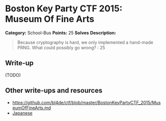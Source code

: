 # Boston Key Party CTF 2015: Museum Of Fine Arts

**Category:** School-Bus
**Points:** 25
**Solves** 
**Description:**

> Because cryptography is hard, we only implemented a hand-made PRNG. What could possibly go wrong? : 25

## Write-up

(TODO)

## Other write-ups and resources

* <https://github.com/bl4de/ctf/blob/master/BostonKeyPartyCTF_2015/MuseumOfFineArts.md>
* [Japanese](http://kazu1130-h.hatenablog.jp/entry/2015/03/02/034426)